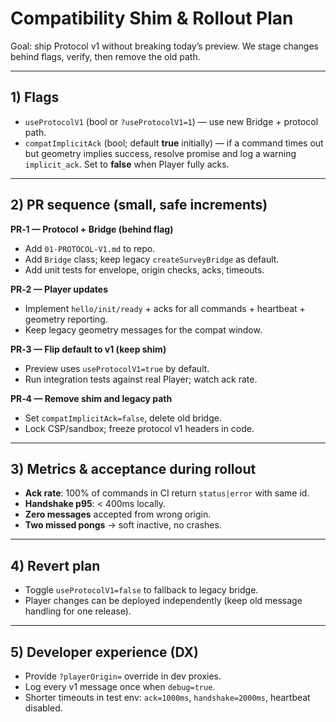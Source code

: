 # Compatibility Shim & Rollout Plan

Goal: ship Protocol v1 without breaking today’s preview. We stage changes behind flags, verify, then remove the old path.

---

## 1) Flags
- `useProtocolV1` (bool or `?useProtocolV1=1`) — use new Bridge + protocol path.
- `compatImplicitAck` (bool; default **true** initially) — if a command times out but geometry implies success, resolve promise and log a warning `implicit_ack`. Set to **false** when Player fully acks.

---

## 2) PR sequence (small, safe increments)

**PR‑1 — Protocol + Bridge (behind flag)**
- Add `01-PROTOCOL-V1.md` to repo.
- Add `Bridge` class; keep legacy `createSurveyBridge` as default.
- Add unit tests for envelope, origin checks, acks, timeouts.

**PR‑2 — Player updates**
- Implement `hello/init/ready` + acks for all commands + heartbeat + geometry reporting.
- Keep legacy geometry messages for the compat window.

**PR‑3 — Flip default to v1 (keep shim)**
- Preview uses `useProtocolV1=true` by default.
- Run integration tests against real Player; watch ack rate.

**PR‑4 — Remove shim and legacy path**
- Set `compatImplicitAck=false`, delete old bridge.
- Lock CSP/sandbox; freeze protocol v1 headers in code.

---

## 3) Metrics & acceptance during rollout
- **Ack rate**: 100% of commands in CI return `status|error` with same id.
- **Handshake p95**: < 400ms locally.
- **Zero messages** accepted from wrong origin.
- **Two missed pongs** → soft inactive, no crashes.

---

## 4) Revert plan
- Toggle `useProtocolV1=false` to fallback to legacy bridge.
- Player changes can be deployed independently (keep old message handling for one release).

---

## 5) Developer experience (DX)
- Provide `?playerOrigin=` override in dev proxies.
- Log every v1 message once when `debug=true`.
- Shorter timeouts in test env: `ack=1000ms`, `handshake=2000ms`, heartbeat disabled.
